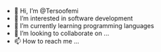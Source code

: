 - 👋 Hi, I’m @Tersoofemi
- 👀 I’m interested in software development
- 🌱 I’m currently learning programming languages
- 💞️ I’m looking to collaborate on ...
- 📫 How to reach me ...

<!---
Tersoofemi/Tersoofemi is a ✨ special ✨ repository because its `README.md` (this file) appears on your GitHub profile.
You can click the Preview link to take a look at your changes.
--->
